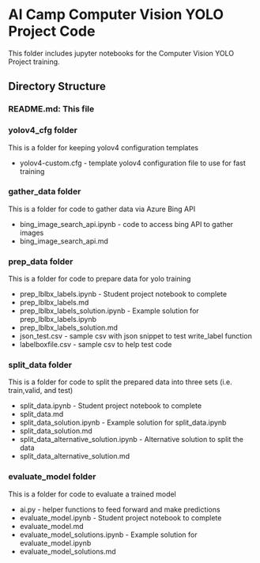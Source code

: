 # AI Camp Computer Vision YOLO Project Code


This folder includes jupyter notebooks for the Computer Vision YOLO Project training.

## Directory Structure

### README.md: This file

### yolov4_cfg folder 
This is a folder for keeping yolov4 configuration templates
- yolov4-custom.cfg - template yolov4 configuration file to use for fast training

### gather_data folder
This is a folder for code to gather data via Azure Bing API
- bing_image_search_api.ipynb - code to access bing API to gather images
- bing_image_search_api.md

### prep_data folder
This is a folder for code to prepare data for yolo training 
- prep_lblbx_labels.ipynb - Student project notebook to complete
- prep_lblbx_labels.md
- prep_lblbx_labels_solution.ipynb - Example solution for prep_lblbx_labels.ipynb 
- prep_lblbx_labels_solution.md
- json_test.csv - sample csv with json snippet to test write_label function
- labelboxfile.csv - sample csv to help test code

### split_data folder
This is a folder for code to split the prepared data into three sets (i.e. train,valid, and test)
- split_data.ipynb - Student project notebook to complete
- split_data.md
- split_data_solution.ipynb - Example solution for split_data.ipynb 
- split_data_solution.md
- split_data_alternative_solution.ipynb - Alternative solution to split the data
- split_data_alternative_solution.md

### evaluate_model folder
This is a folder for code to evaluate a trained model
- ai.py - helper functions to feed forward and make predictions
- evaluate_model.ipynb - Student project notebook to complete
- evaluate_model.md
- evaluate_model_solutions.ipynb - Example solution for evaluate_model.ipynb 
- evaluate_model_solutions.md
